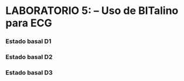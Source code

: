 # **LABORATORIO 5: – Uso de BITalino para ECG**
### **Estado basal D1**
### **Estado basal D2**
### **Estado basal D3**
